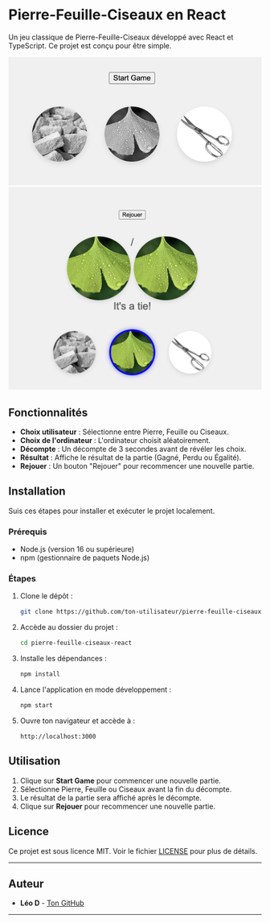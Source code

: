 
# Pierre-Feuille-Ciseaux en React

Un jeu classique de Pierre-Feuille-Ciseaux développé avec React et TypeScript. Ce projet est conçu pour être simple.

![Capture d'écran du jeu](./before.png) <!-- Remplace par une capture d'écran réelle si possible -->
![Capture d'écran du jeu](./after.png) <!-- Remplace par une capture d'écran réelle si possible -->

## Fonctionnalités

- **Choix utilisateur** : Sélectionne entre Pierre, Feuille ou Ciseaux.
- **Choix de l'ordinateur** : L'ordinateur choisit aléatoirement.
- **Décompte** : Un décompte de 3 secondes avant de révéler les choix.
- **Résultat** : Affiche le résultat de la partie (Gagné, Perdu ou Égalité).
- **Rejouer** : Un bouton "Rejouer" pour recommencer une nouvelle partie.


## Installation

Suis ces étapes pour installer et exécuter le projet localement.

### Prérequis

- Node.js (version 16 ou supérieure)
- npm (gestionnaire de paquets Node.js)

### Étapes

1. Clone le dépôt :

   ```bash
   git clone https://github.com/ton-utilisateur/pierre-feuille-ciseaux-react.git
   ```

2. Accède au dossier du projet :

   ```bash
   cd pierre-feuille-ciseaux-react
   ```

3. Installe les dépendances :

   ```bash
   npm install
   ```

4. Lance l'application en mode développement :

   ```bash
   npm start
   ```

5. Ouvre ton navigateur et accède à :

   ```
   http://localhost:3000
   ```

## Utilisation

1. Clique sur **Start Game** pour commencer une nouvelle partie.
2. Sélectionne Pierre, Feuille ou Ciseaux avant la fin du décompte.
3. Le résultat de la partie sera affiché après le décompte.
4. Clique sur **Rejouer** pour recommencer une nouvelle partie.

## Licence

Ce projet est sous licence MIT. Voir le fichier [LICENSE](LICENSE) pour plus de détails.

---

## Auteur

- **Léo D**  - [Ton GitHub](https://github.com/LeoD-h)

---
